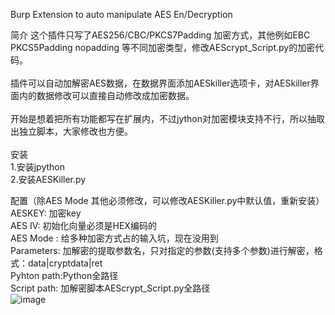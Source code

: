   Burp Extension to auto manipulate AES En/Decryption

简介
这个插件只写了AES256/CBC/PKCS7Padding 加密方式，其他例如EBC PKCS5Padding nopadding 等不同加密类型，修改AEScrypt_Script.py的加密代码。<br><br>
插件可以自动加解密AES数据，在数据界面添加AESkiller选项卡，对AESkiller界面内的数据修改可以直接自动修改成加密数据。<br><br>
开始是想着把所有功能都写在扩展内，不过jython对加密模块支持不行，所以抽取出独立脚本，大家修改也方便。<br><br>
安装<br>
1.安装jpython<br>
2.安装AESKiller.py<br>

配置（除AES Mode 其他必须修改，可以修改AESKiller.py中默认值，重新安装）<br>
AESKEY: 加密key<br>
AES IV: 初始化向量必须是HEX编码的 <br>
AES Mode : 给多种加密方式占的输入坑，现在没用到<br>
Parameters: 加解密的提取参数名，只对指定的参数(支持多个参数)进行解密，格式：data|cryptdata|ret<br>
Pyhton path:Python全路径<br>
Script  path: 加解密脚本AEScrypt_Script.py全路径<br>
 ![image](https://github.com/arschlochnop/aeskiller/blob/master/screenshots/video.gif)
